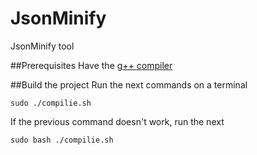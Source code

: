 # JsonMinify
JsonMinify tool

##Prerequisites
Have the [g++ compiler](https://gcc.gnu.org/)

##Build the project
Run the next commands on a terminal
``` 
sudo ./compilie.sh 
```
If the previous command doesn't work, run the next
``` 
sudo bash ./compilie.sh 
```

